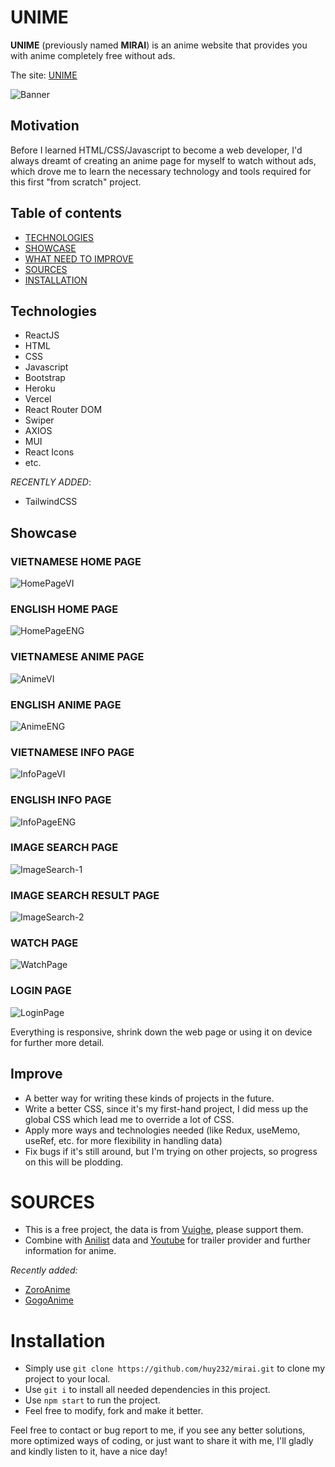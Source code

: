 <p align="center">
<h1>UNIME</h1>
</p>
<b>UNIME</b> (previously named <b>MIRAI</b>) is an anime website that provides you with anime completely free without ads.

The site: [UNIME](https://unime.vercel.app/)

![Banner](https://i.imgur.com/pHrKSHE.png)

<h2>Motivation</h2>
Before I learned HTML/CSS/Javascript to become a web developer, I'd always dreamt of creating an anime page for myself to watch without ads, which drove me to learn the necessary technology and tools required for this first "from scratch" project.

## Table of contents
- [TECHNOLOGIES](#technologies)
- [SHOWCASE](#showcase)
- [WHAT NEED TO IMPROVE](#improve)
- [SOURCES](#sources)
- [INSTALLATION](#installation)

## Technologies
- ReactJS
- HTML
- CSS
- Javascript
- Bootstrap
- Heroku
- Vercel
- React Router DOM
- Swiper
- AXIOS
- MUI
- React Icons
- etc.

*RECENTLY ADDED*:
- TailwindCSS

## Showcase
<p align="center">
<h3>VIETNAMESE HOME PAGE</h3>
</p>

![HomePageVI](https://i.imgur.com/h3pdwAw.png)

<p align="center">
<h3>ENGLISH HOME PAGE</h3>
</p>

![HomePageENG](https://i.imgur.com/PyiGejo.png)

<p align="center">
<h3>VIETNAMESE ANIME PAGE</h3>
</p>

![AnimeVI](https://i.imgur.com/WX5Lq2R.png)
<p align="center">
<h3>ENGLISH ANIME PAGE</h3>
</p>

![AnimeENG](https://i.imgur.com/hO3GpYT.jpg)
<p align="center">
<h3>VIETNAMESE INFO PAGE</h3>
</p>

![InfoPageVI](https://i.imgur.com/QAC8d9M.png)
<p align="center">
<h3>ENGLISH INFO PAGE</h3>
</p>

![InfoPageENG](https://i.imgur.com/ROJz71V.png)
<p align="center">
<h3>IMAGE SEARCH PAGE</h3>
</p>

![ImageSearch-1](https://i.imgur.com/p2AXhJk.png)
<p align="center">
<h3>IMAGE SEARCH RESULT PAGE</h3>
</p>

![ImageSearch-2](https://i.imgur.com/tBOdOlG.png)
<p align="center">
<h3>WATCH PAGE</h3>
</p>

![WatchPage](https://i.imgur.com/fUf2fOe.png)
<p align="center">
<h3>LOGIN PAGE</h3>
</p>

![LoginPage](https://i.imgur.com/zmcCmNt.png)



Everything is responsive, shrink down the web page or using it on device for further more detail.

## Improve
- A better way for writing these kinds of projects in the future.
- Write a better CSS, since it's my first-hand project, I did mess up the global CSS which lead me to override a lot of CSS.
- Apply more ways and technologies needed (like Redux, useMemo, useRef, etc. for more flexibility in handling data)
- Fix bugs if it's still around, but I'm trying on other projects, so progress on this will be plodding.

# SOURCES
- This is a free project, the data is from [Vuighe](https://vuighe.net/), please support them.
- Combine with [Anilist](https://anilist.co/) data and [Youtube](https://www.youtube.com/) for trailer provider and further information for anime.

*Recently added:*
- [ZoroAnime](https://zoro.to/)
- [GogoAnime](https://ww4.gogoanimes.org/)
# Installation
- Simply use `git clone https://github.com/huy232/mirai.git` to clone my project to your local.
- Use `git i` to install all needed dependencies in this project.
- Use `npm start` to run the project.
- Feel free to modify, fork and make it better.

Feel free to contact or bug report to me, if you see any better solutions, more optimized ways of coding, or just want to share it with me, I'll gladly and kindly listen to it, have a nice day!